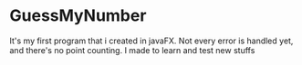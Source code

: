 # GuessMyNumber
It's my first program that i created in javaFX. Not every error is handled yet, and there's no point counting. I made to learn and test new stuffs
